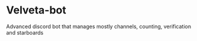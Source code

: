 # Velveta-bot
Advanced discord bot that manages mostly channels, counting, verification and starboards
